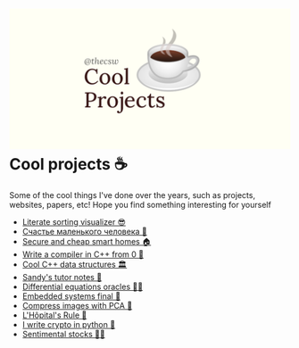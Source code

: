 ![preview](./preview.png)
Cool projects ☕
===============

Some of the cool things I\'ve done over the years, such as projects,
websites, papers, etc! Hope you find something interesting for yourself

-   [Literate sorting visualizer 😎](./literate)
-   [Счастье маленького человека 🧥](./chelovek)
-   [Secure and cheap smart homes 🏠](./sandissa)
-   [Write a compiler in C++ from 0 🍺](./crona)
-   [Cool C++ data structures 🏛](./algo560)
-   [Sandy\'s tutor notes 📝](./tutor_sp21)
-   [Differential equations oracles 🧎‍♀️](./diffeq)
-   [Embedded systems final 🚗](./kaylee)
-   [Compress images with PCA 🎱](./lenna)
-   [L\'Hôpital\'s Rule 🏥](./lhopital)
-   [I write crypto in python 🍾](./crypto)
-   [Sentimental stocks 💇‍♀️](./sentocks)
